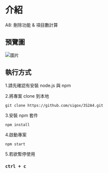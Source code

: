 # 介紹

A8: 刪除功能 & 項目數計算

## 預覽圖

![圖片](https://github.com/sigox/3S4A8/assets/131880018/3e5a2424-334f-409e-bed7-1569a05810c4)

## 執行方式

1.請先確認有安裝 node.js 與 npm

2.將專案 clone 到本地

    git clone https://github.com/sigox/3S2A4.git

3.安裝 npm 套件

    npm install

4.啟動專案

    npm start
    
5.若欲暫停使用

### `ctrl + c`
